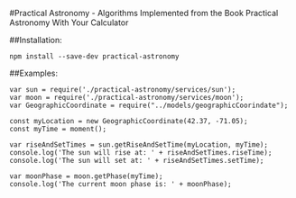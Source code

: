 #Practical Astronomy - Algorithms Implemented from the Book Practical Astronomy With Your Calculator


##Installation:

`npm install --save-dev practical-astronomy`


##Examples:

```
var sun = require('./practical-astronomy/services/sun');
var moon = require('./practical-astronomy/services/moon');
var GeographicCoordinate = require("../models/geographicCoorindate");

const myLocation = new GeographicCoordinate(42.37, -71.05);
const myTime = moment();

var riseAndSetTimes = sun.getRiseAndSetTime(myLocation, myTime);
console.log('The sun will rise at: ' + riseAndSetTimes.riseTime);
console.log('The sun will set at: ' + riseAndSetTimes.setTime);

var moonPhase = moon.getPhase(myTime);
console.log('The current moon phase is: ' + moonPhase);
```
